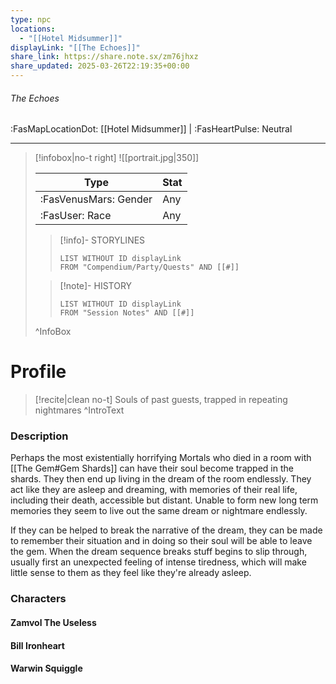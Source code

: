```yaml
---
type: npc
locations:
  - "[[Hotel Midsummer]]"
displayLink: "[[The Echoes]]"
share_link: https://share.note.sx/zm76jhxz
share_updated: 2025-03-26T22:19:35+00:00
---
```

###### The Echoes
<span class="sub2">:FasMapLocationDot: [[Hotel Midsummer]] | :FasHeartPulse: Neutral </span>
___

> [!infobox|no-t right]
> ![[portrait.jpg|350]]
>
> | Type | Stat |
> | ---- | ---- |
> | :FasVenusMars: Gender | Any |
> | :FasUser: Race | Any |
>
>> [!info]- STORYLINES
>>```dataview
>>LIST WITHOUT ID displayLink
>>FROM "Compendium/Party/Quests" AND [[#]]
>
>>[!note]- HISTORY
>>```dataview
>>LIST WITHOUT ID displayLink
>>FROM "Session Notes" AND [[#]]
>
>^InfoBox

# Profile

> [!recite|clean no-t]
>	Souls of past guests, trapped in repeating nightmares
>^IntroText

### Description
Perhaps the most existentially horrifying  Mortals who died in a room with [[The Gem#Gem Shards]] can have their soul become trapped in the shards. They then end up living in the dream of the room endlessly. They act like they are asleep and dreaming, with memories of their real life, including their death, accessible but distant. Unable to form new long term memories they seem to live out the same dream or nightmare endlessly.

If they can be helped to break the narrative of the dream, they can be made to remember their situation and in doing so their soul will be able to leave the gem. When the dream sequence breaks stuff begins to slip through, usually first an unexpected feeling of intense tiredness, which will make little sense to them as they feel like they're already asleep.

### Characters

#### Zamvol The Useless

#### Bill Ironheart

#### Warwin Squiggle